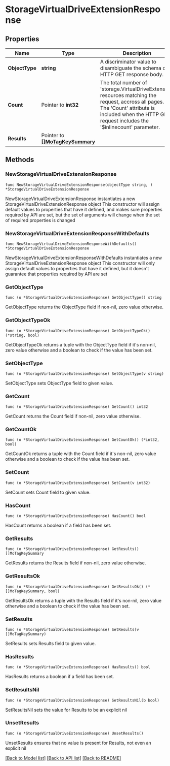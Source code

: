 # StorageVirtualDriveExtensionResponse

## Properties

Name | Type | Description | Notes
------------ | ------------- | ------------- | -------------
**ObjectType** | **string** | A discriminator value to disambiguate the schema of a HTTP GET response body. | 
**Count** | Pointer to **int32** | The total number of &#39;storage.VirtualDriveExtension&#39; resources matching the request, accross all pages. The &#39;Count&#39; attribute is included when the HTTP GET request includes the &#39;$inlinecount&#39; parameter. | [optional] 
**Results** | Pointer to [**[]MoTagKeySummary**](mo.TagKeySummary.md) |  | [optional] 

## Methods

### NewStorageVirtualDriveExtensionResponse

`func NewStorageVirtualDriveExtensionResponse(objectType string, ) *StorageVirtualDriveExtensionResponse`

NewStorageVirtualDriveExtensionResponse instantiates a new StorageVirtualDriveExtensionResponse object
This constructor will assign default values to properties that have it defined,
and makes sure properties required by API are set, but the set of arguments
will change when the set of required properties is changed

### NewStorageVirtualDriveExtensionResponseWithDefaults

`func NewStorageVirtualDriveExtensionResponseWithDefaults() *StorageVirtualDriveExtensionResponse`

NewStorageVirtualDriveExtensionResponseWithDefaults instantiates a new StorageVirtualDriveExtensionResponse object
This constructor will only assign default values to properties that have it defined,
but it doesn't guarantee that properties required by API are set

### GetObjectType

`func (o *StorageVirtualDriveExtensionResponse) GetObjectType() string`

GetObjectType returns the ObjectType field if non-nil, zero value otherwise.

### GetObjectTypeOk

`func (o *StorageVirtualDriveExtensionResponse) GetObjectTypeOk() (*string, bool)`

GetObjectTypeOk returns a tuple with the ObjectType field if it's non-nil, zero value otherwise
and a boolean to check if the value has been set.

### SetObjectType

`func (o *StorageVirtualDriveExtensionResponse) SetObjectType(v string)`

SetObjectType sets ObjectType field to given value.


### GetCount

`func (o *StorageVirtualDriveExtensionResponse) GetCount() int32`

GetCount returns the Count field if non-nil, zero value otherwise.

### GetCountOk

`func (o *StorageVirtualDriveExtensionResponse) GetCountOk() (*int32, bool)`

GetCountOk returns a tuple with the Count field if it's non-nil, zero value otherwise
and a boolean to check if the value has been set.

### SetCount

`func (o *StorageVirtualDriveExtensionResponse) SetCount(v int32)`

SetCount sets Count field to given value.

### HasCount

`func (o *StorageVirtualDriveExtensionResponse) HasCount() bool`

HasCount returns a boolean if a field has been set.

### GetResults

`func (o *StorageVirtualDriveExtensionResponse) GetResults() []MoTagKeySummary`

GetResults returns the Results field if non-nil, zero value otherwise.

### GetResultsOk

`func (o *StorageVirtualDriveExtensionResponse) GetResultsOk() (*[]MoTagKeySummary, bool)`

GetResultsOk returns a tuple with the Results field if it's non-nil, zero value otherwise
and a boolean to check if the value has been set.

### SetResults

`func (o *StorageVirtualDriveExtensionResponse) SetResults(v []MoTagKeySummary)`

SetResults sets Results field to given value.

### HasResults

`func (o *StorageVirtualDriveExtensionResponse) HasResults() bool`

HasResults returns a boolean if a field has been set.

### SetResultsNil

`func (o *StorageVirtualDriveExtensionResponse) SetResultsNil(b bool)`

 SetResultsNil sets the value for Results to be an explicit nil

### UnsetResults
`func (o *StorageVirtualDriveExtensionResponse) UnsetResults()`

UnsetResults ensures that no value is present for Results, not even an explicit nil

[[Back to Model list]](../README.md#documentation-for-models) [[Back to API list]](../README.md#documentation-for-api-endpoints) [[Back to README]](../README.md)


